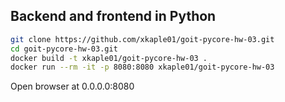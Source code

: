 ## Backend and frontend in Python


```sh
git clone https://github.com/xkaple01/goit-pycore-hw-03.git
cd goit-pycore-hw-03.git
docker build -t xkaple01/goit-pycore-hw-03 .
docker run --rm -it -p 8080:8080 xkaple01/goit-pycore-hw-03
```

Open browser at 0.0.0.0:8080
